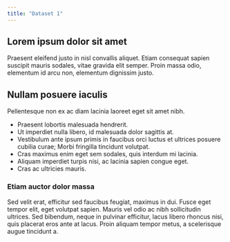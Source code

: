 ```yaml
---
title: "Dataset 1"
---
```


##  Lorem ipsum dolor sit amet
Praesent eleifend justo in nisl convallis aliquet. Etiam consequat sapien suscipit mauris sodales, vitae gravida elit semper. Proin massa odio, elementum id arcu non, elementum dignissim justo.

## Nullam posuere iaculis

Pellentesque non ex ac diam lacinia laoreet eget sit amet nibh.
  - Praesent lobortis malesuada hendrerit.
  - Ut imperdiet nulla libero, id malesuada dolor sagittis at.
  - Vestibulum ante ipsum primis in faucibus orci luctus et ultrices posuere cubilia curae; Morbi fringilla tincidunt volutpat.
  - Cras maximus enim eget sem sodales, quis interdum mi lacinia.
  - Aliquam imperdiet turpis nisi, ac lacinia sapien congue eget.
  - Cras ac ultricies mauris.

### Etiam auctor dolor massa

Sed velit erat, efficitur sed faucibus feugiat, maximus in dui. Fusce eget tempor elit, eget volutpat sapien. Mauris vel odio ac nibh sollicitudin ultrices. Sed bibendum, neque in pulvinar efficitur, lacus libero rhoncus nisi, quis placerat eros ante at lacus. Proin aliquam tempor metus, a scelerisque augue tincidunt a.
